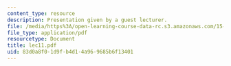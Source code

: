 ```yaml
---
content_type: resource
description: Presentation given by a guest lecturer.
file: /media/https%3A/open-learning-course-data-rc.s3.amazonaws.com/15-301-managerial-psychology-laboratory-fall-2004/83d0a8f01d9fb4d14a969685b6f13401_lec11.pdf
file_type: application/pdf
resourcetype: Document
title: lec11.pdf
uid: 83d0a8f0-1d9f-b4d1-4a96-9685b6f13401
---
```

